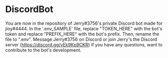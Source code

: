 # DiscordBot
You are now in the repository of Jerry#3756's private Discord bot made for jioy#4444.
In the '.env_SAMPLE' file, replace "TOKEN_HERE" with the bot's token and replace "PREFIX_HERE" with the bot's prefix. Then, rename the file to ".env".
Message Jerry#3756 on Discord or join Jerry's the Discord server (https://discord.gg/yEk9Kp9CKR) if you have any questions, want to contribute to the bot's development.
